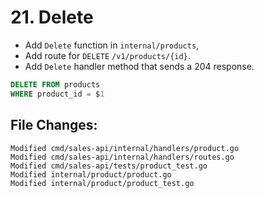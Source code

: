 # 21. Delete

- Add `Delete` function in `internal/products`,
- Add route for `DELETE` `/v1/products/{id}`.
- Add `Delete` handler method that sends a 204 response.

```sql
DELETE FROM products
WHERE product_id = $1
```


## File Changes:

```
Modified cmd/sales-api/internal/handlers/product.go
Modified cmd/sales-api/internal/handlers/routes.go
Modified cmd/sales-api/tests/product_test.go
Modified internal/product/product.go
Modified internal/product/product_test.go
```